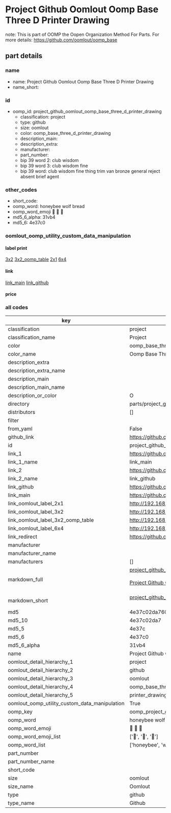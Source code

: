 # Project Github Oomlout Oomp Base Three D Printer Drawing  

note: This is part of OOMP the Oopen Organization Method For Parts. For more details: https://github.com/oomlout/oomp_base

##  part details
  







### name
* name: Project Github Oomlout Oomp Base Three D Printer Drawing
* name_short: 
### id
* oomp_id: project_github_oomlout_oomp_base_three_d_printer_drawing
  * classification: project
  * type: github
  * size: oomlout
  * color: oomp_base_three_d_printer_drawing
  * description_main: 
  * description_extra: 
  * manufacturer: 
  * part_number: 
  * bip 39 word 2: club wisdom
  * bip 39 word 3: club wisdom fine
  * bip 39 word: club wisdom fine thing trim van bronze general reject absent brief agent

### other_codes
* short_code: 
* oomp_word: honeybee wolf bread
* oomp_word_emoji :honeybee: :wolf: :bread:
* md5_6_alpha: 31vb4
* md5_6: 4e37c0






### oomlout_oomp_utility_custom_data_manipulation
#### label print
[3x2](http://192.168.1.245:1112/?label=oomp%2031vb4)
[3x2_oomp_table](http://192.168.1.108:1112/?label=oomp%2031vb4)
[2x1](http://192.168.1.242:1112/?label=oomp%2031vb4)
[6x4](http://192.168.1.55:1112/?label=oomp%2031vb4)    

#### link

[link_main](https://github.com/oomlout/oomlout_oomp_version_1_messy/tree/main/parts/project_github_oomlout_oomp_base_three_d_printer_drawing) [link_github](https://github.com/oomlout/oomlout_oomp_version_1_messy/tree/main/parts/project_github_oomlout_oomp_base_three_d_printer_drawing)                             

#### price







### all codes 
| key | value |  
| --- | --- |  
| classification | project |  
| classification_name | Project |  
| color | oomp_base_three_d_printer_drawing |  
| color_name | Oomp Base Three D Printer Drawing |  
| description_extra |  |  
| description_extra_name |  |  
| description_main |  |  
| description_main_name |  |  
| description_or_color | O  |  
| directory | parts/project_github_oomlout_oomp_base_three_d_printer_drawing |  
| distributors | [] |  
| filter |  |  
| from_yaml | False |  
| github_link | https://github.com/oomlout/oomlout_oomp_part_src/tree/main/parts/project_github_oomlout_oomp_base_three_d_printer_drawing |  
| id | project_github_oomlout_oomp_base_three_d_printer_drawing |  
| link_1 | https://github.com/oomlout/oomlout_oomp_version_1_messy/tree/main/parts/project_github_oomlout_oomp_base_three_d_printer_drawing |  
| link_1_name | link_main |  
| link_2 | https://github.com/oomlout/oomlout_oomp_version_1_messy/tree/main/parts/project_github_oomlout_oomp_base_three_d_printer_drawing |  
| link_2_name | link_github |  
| link_github | https://github.com/oomlout/oomlout_oomp_version_1_messy/tree/main/parts/project_github_oomlout_oomp_base_three_d_printer_drawing |  
| link_main | https://github.com/oomlout/oomlout_oomp_version_1_messy/tree/main/parts/project_github_oomlout_oomp_base_three_d_printer_drawing |  
| link_oomlout_label_2x1 | http://192.168.1.242:1112/?label=oomp%2031vb4 |  
| link_oomlout_label_3x2 | http://192.168.1.245:1112/?label=oomp%2031vb4 |  
| link_oomlout_label_3x2_oomp_table | http://192.168.1.108:1112/?label=oomp%2031vb4 |  
| link_oomlout_label_6x4 | http://192.168.1.55:1112/?label=oomp%2031vb4 |  
| link_redirect | https://github.com/oomlout/oomlout_oomp_version_1_messy/tree/main/parts/project_github_oomlout_oomp_base_three_d_printer_drawing |  
| manufacturer |  |  
| manufacturer_name |  |  
| manufacturers | [] |  
| markdown_full | [project_github_oomlout_oomp_base_three_d_printer_drawing](none)<br>[](none)<br>[Project Github Oomlout Oomp Base Three D Printer Drawing](none)<br><br> |  
| markdown_short | [project_github_oomlout_oomp_base_three_d_printer_drawing](none)<br><br> |  
| md5 | 4e37c02da760c397c4f45e0aadbf1161 |  
| md5_10 | 4e37c02da7 |  
| md5_5 | 4e37c |  
| md5_6 | 4e37c0 |  
| md5_6_alpha | 31vb4 |  
| name | Project Github Oomlout Oomp Base Three D Printer Drawing |  
| oomlout_detail_hierarchy_1 | project |  
| oomlout_detail_hierarchy_2 | github |  
| oomlout_detail_hierarchy_3 | oomlout |  
| oomlout_detail_hierarchy_4 | oomp_base_three_d |  
| oomlout_detail_hierarchy_5 | printer_drawing |  
| oomlout_oomp_utility_custom_data_manipulation | True |  
| oomp_key | oomp_project_github_oomlout_oomp_base_three_d_printer_drawing |  
| oomp_word | honeybee wolf bread |  
| oomp_word_emoji | :honeybee: :wolf: :bread: |  
| oomp_word_emoji_list | [':honeybee:', ':wolf:', ':bread:'] |  
| oomp_word_list | ['honeybee', 'wolf', 'bread'] |  
| part_number |  |  
| part_number_name |  |  
| short_code |  |  
| size | oomlout |  
| size_name | Oomlout |  
| type | github |  
| type_name | Github |  
